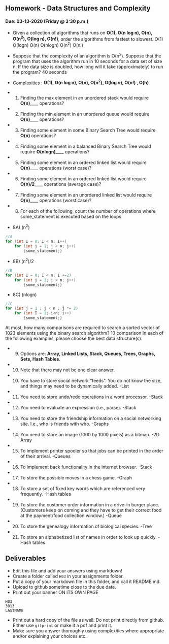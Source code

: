 ## Homework - Data Structures and Complexity
#### Due: 03-13-2020 (Friday @ 3:30 p.m.)

- Given a collection of algorithms that runs on **O(1), O(n log n), O(n), O(n<sup>2</sup>), O(log n), O(n!)**, order the algorithms from fastest to slowest.
O(1) O(logn) O(n) O(nlogn) O(n<sup>2</sup>) O(n!)
- Suppose that the complexity of an algorithm is O(n<sup>2</sup>). Suppose that the program that uses the algorithm run in 10 seconds for a data set of size n. If the data size is doubled, how long will it take (approximately) to run the program? 
40 seconds

- Complexities : **O(1), O(n log n), O(n), O(n<sup>2</sup>), O(log n), O(n!) , O(h)**
- 1) Finding the max element in an unordered stack would require ______O(n)__________ operations?
- 2) Finding the min element in an unordered queue would require ______O(n)__________ operations?
- 3) Finding some element in some Binary Search Tree would require ________O(n)________ operations?
- 4) Finding some element in a balanced Binary Search Tree would require ______O(nlogn)__________ operations?
- 5) Finding some element in an ordered linked list would require ______O(n)__________ operations (worst case)?
- 6) Finding some element in an ordered linked list would require ______O(n)/2__________ operations (average case)?
- 7) Finding some element in an unordered linked list would require ______O(n)__________ operations (worst case)?


- 8) For each of the following, count the number of operations where some_statement is executed based on the loops

- 8A) (n<sup>2</sup>)
```cpp
//A
for (int I = 0; I < n; I++)
    for (int j = 1; j < n; j++)
        {some_statement;}
```
- 8B) (n<sup>2</sup>)/2
```cpp
//B
for (int I = 0; I < n; I +=2)
    for (int j = 1; j < n; j++)
        {some_statement;}
```

- 8C) (nlogn)
```cpp
//C
for (int j = 1 ; j < n ; j *= 2)
    for (int I = 1; i<n; i++)
        {some_statement;} 
```

At most, how many comparisons are required to search a sorted vector of 1023 elements using the binary
search algorithm?
10 comparison
In each of the following examples, please choose the best data structure(s).
- 9) Options are: **Array, Linked Lists, Stack, Queues, Trees, Graphs, Sets, Hash Tables**. 
- 10) Note that there may not be one clear answer.

- 10) You have to store social network “feeds”. You do not know the size, and things may need to be dynamically added. 
 -List
- 11) You need to store undo/redo operations in a word processor.
 -Stack
- 12) You need to evaluate an expression (i.e., parse).
 -Stack
- 13) You need to store the friendship information on a social networking site. I.e., who is friends with who. 
 -Graphs
- 14) You need to store an image (1000 by 1000 pixels) as a bitmap. 
 -2D Array
- 15) To implement printer spooler so that jobs can be printed in the order of their arrival. 
 -Queues
- 16) To implement back functionality in the internet browser. 
 -Stack
- 17) To store the possible moves in a chess game.
 -Graph
- 18) To store a set of fixed key words which are referenced very frequently.
 -Hash tables
- 19) To store the customer order information in a drive-in burger place. (Customers keep on coming and they have to get their correct food at the payment/food collection window.)
 -Queue
- 20) To store the genealogy information of biological species.
 -Tree
- 21) To store an alphabetized list of names in order to look up quickly.
 -Hash tables


## Deliverables

- Edit this file and add your answers using markdown!
- Create a folder called `H03` in your assignments folder.
- Put a copy of your markdown file in this folder, and call it README.md.
- Upload to github sometime close to the due date.
- Print out your banner ON ITS OWN PAGE

```
H03
3013
LASTNAME
```

- Print out a hard copy of the file as well. Do not print directly from github. Either use `gitprint` or make it a pdf and print it.
- Make sure you answer thoroughly using complexities where appropriate and/or explaining your choices etc.

